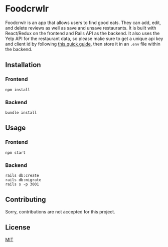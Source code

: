 # Foodcrwlr
Foodcrwlr is an app that allows users to find good eats. They can add, edit, and delete reviews as well as save and unsave restaurants. It is built with React/Redux on the frontend and Rails API as the backend. It also uses the Yelp API for the restaurant data, so please make sure to get a unique api key and client id by following [this quick guide](https://www.yelp.com/developers/documentation/v3/authentication), then store it in an `.env` file within the backend. 
 
## Installation
### Frontend
```
npm install
```

### Backend
```
bundle install
```
## Usage
### Frontend
```
npm start
```

### Backend
```
rails db:create
rails db:migrate
rails s -p 3001
```

## Contributing
Sorry, contributions are not accepted for this project.

## License
[MIT](https://choosealicense.com/licenses/mit/)
